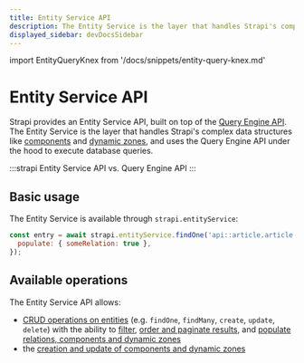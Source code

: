 ```yaml
---
title: Entity Service API
description: The Entity Service is the layer that handles Strapi's complex data structures like components and dynamic zones, and uses the Query Engine API under the hood to execute database queries.
displayed_sidebar: devDocsSidebar
---
```

import EntityQueryKnex from '/docs/snippets/entity-query-knex.md'

# Entity Service API

Strapi provides an Entity Service API, built on top of the [Query Engine API](/dev-docs/api/query-engine/). The Entity Service is the layer that handles Strapi's complex data structures like [components](/dev-docs/backend-customization/models#components) and [dynamic zones](/dev-docs/backend-customization/models#dynamic-zones), and uses the Query Engine API under the hood to execute database queries.

:::strapi Entity Service API vs. Query Engine API
<EntityQueryKnex components={props.components} />
:::

## Basic usage

The Entity Service is available through `strapi.entityService`:

```js
const entry = await strapi.entityService.findOne('api::article.article', 1, {
  populate: { someRelation: true },
});
```

## Available operations

The Entity Service API allows:

- [CRUD operations on entities](/dev-docs/api/entity-service/crud) (e.g. `findOne`, `findMany`, `create`, `update`, `delete`) with the ability to [filter](/dev-docs/api/entity-service/filter), [order and paginate results](/dev-docs/api/entity-service/order-pagination), and [populate relations, components and dynamic zones](/dev-docs/api/entity-service/populate)
- the [creation and update of components and dynamic zones](/dev-docs/api/entity-service/components-dynamic-zones)